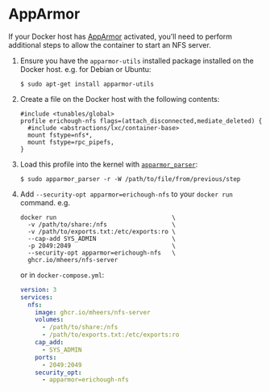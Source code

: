 # AppArmor

If your Docker host has [AppArmor](https://wiki.ubuntu.com/AppArmor) activated, you'll need to perform additional steps to allow the container to start an NFS server.

1. Ensure you have the `apparmor-utils` installed package installed on the Docker host. e.g. for Debian or Ubuntu:

       $ sudo apt-get install apparmor-utils

1. Create a file on the Docker host with the following contents:

       #include <tunables/global>
       profile erichough-nfs flags=(attach_disconnected,mediate_deleted) {
         #include <abstractions/lxc/container-base>
         mount fstype=nfs*,
         mount fstype=rpc_pipefs,
       }
       
1. Load this profile into the kernel with [`apparmor_parser`](http://manpages.ubuntu.com/manpages/xenial/man8/apparmor_parser.8.html):

       $ sudo apparmor_parser -r -W /path/to/file/from/previous/step

1. Add `--security-opt apparmor=erichough-nfs` to your `docker run` command. e.g.

       docker run                                \
         -v /path/to/share:/nfs                  \
         -v /path/to/exports.txt:/etc/exports:ro \
         --cap-add SYS_ADMIN                     \
         -p 2049:2049                            \
         --security-opt apparmor=erichough-nfs   \
         ghcr.io/mheers/nfs-server
         
   or in `docker-compose.yml`:
   
   ```YAML
   version: 3
   services:
     nfs:
       image: ghcr.io/mheers/nfs-server
       volumes:
         - /path/to/share:/nfs
         - /path/to/exports.txt:/etc/exports:ro
       cap_add:
         - SYS_ADMIN
       ports:
         - 2049:2049
       security_opt:
         - apparmor=erichough-nfs
   ```
